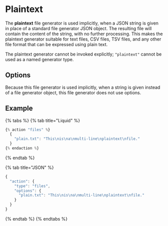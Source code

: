 # Plaintext

The **plaintext** file generator is used implicitly, when a JSON string is given in place of a standard file generator JSON object. The resulting file will contain the content of the string, with no further processing. This makes the plaintext generator suitable for text files, CSV files, TSV files, and any other file format that can be expressed using plain text.

The plaintext generator cannot be invoked explicitly; `"plaintext"` cannot be used as a named generator type.

## Options

Because this file generator is used implicitly, when a string is given instead of a file generator object, this file generator does not use options.

## Example

{% tabs %}
{% tab title="Liquid" %}
```javascript
{% action "files" %}
  {
    "plain.txt": "This\nis\na\nmulti-line\nplaintext\nfile."
  }
{% endaction %}
```
{% endtab %}

{% tab title="JSON" %}
```javascript
{
  "action": {
    "type": "files",
    "options": {
      "plain.txt": "This\nis\na\nmulti-line\nplaintext\nfile."
    }
  }
}
```
{% endtab %}
{% endtabs %}


